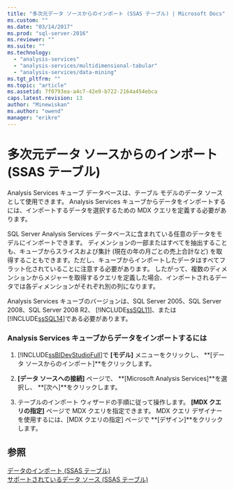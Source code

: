 ```yaml
---
title: "多次元データ ソースからのインポート (SSAS テーブル) | Microsoft Docs"
ms.custom: ""
ms.date: "03/14/2017"
ms.prod: "sql-server-2016"
ms.reviewer: ""
ms.suite: ""
ms.technology: 
  - "analysis-services"
  - "analysis-services/multidimensional-tabular"
  - "analysis-services/data-mining"
ms.tgt_pltfrm: ""
ms.topic: "article"
ms.assetid: 7f0793ea-a4c7-42e9-b722-2164a454ebca
caps.latest.revision: 13
author: "Minewiskan"
ms.author: "owend"
manager: "erikre"
---
```

# 多次元データ ソースからのインポート (SSAS テーブル)
  Analysis Services キューブ データベースは、テーブル モデルのデータ ソースとして使用できます。 Analysis Services キューブからデータをインポートするには、インポートするデータを選択するための MDX クエリを定義する必要があります。  
  
 SQL Server Analysis Services データベースに含まれている任意のデータをモデルにインポートできます。 ディメンションの一部またはすべてを抽出することも、キューブからスライスおよび集計 (現在の年の月ごとの売上合計など) を取得することもできます。ただし、キューブからインポートしたデータはすべてフラット化されていることに注意する必要があります。 したがって、複数のディメンションからメジャーを取得するクエリを定義した場合、インポートされるデータでは各ディメンションがそれぞれ別の列になります。  
  
 Analysis Services キューブのバージョンは、SQL Server 2005、SQL Server 2008、SQL Server 2008 R2、 [!INCLUDE[ssSQL11](../../includes/sssql11-md.md)]、または [!INCLUDE[ssSQL14](../../includes/sssql14-md.md)]である必要があります。  
  
### Analysis Services キューブからデータをインポートするには  
  
1.  [!INCLUDE[ssBIDevStudioFull](../../includes/ssbidevstudiofull-md.md)]で **[モデル]** メニューをクリックし、 **[データ ソースからのインポート]**をクリックします。  
  
2.  **[データ ソースへの接続]** ページで、 **[Microsoft Analysis Services]**を選択し、 **[次へ]**をクリックします。  
  
3.  テーブルのインポート ウィザードの手順に従って操作します。 **[MDX クエリの指定]** ページで MDX クエリを指定できます。 MDX クエリ デザイナーを使用するには、[MDX クエリの指定] ページで **[デザイン]**をクリックします。  
  
## 参照  
 [データのインポート (SSAS テーブル)](../Topic/Import%20Data%20\(SSAS%20Tabular\).md)   
 [サポートされているデータ ソース (SSAS テーブル)](../../analysis-services/tabular-models/data-sources-supported-ssas-tabular.md)  
  
  